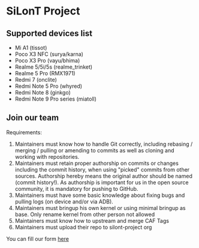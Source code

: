 SiLonT Project
==============

## Supported devices list ##
 - Mi A1                (tissot)
 - Poco X3 NFC          (surya/karna)
 - Poco X3 Pro          (vayu/bhima)
 - Realme 5/5i/5s       (realme_trinket)
 - Realme 5 Pro         (RMX1971)
 - Redmi 7              (onclite)
 - Redmi Note 5 Pro     (whyred)
 - Redmi Note 8         (ginkgo)
 - Redmi Note 9 Pro series (miatoll)

## Join our team ##
Requirements:
 1. Maintainers must know how to handle Git correctly, including rebasing / merging / pulling or amending to commits as well as cloning and working with repositories.
 2. Maintainers must retain proper authorship on commits or changes including the commit history, when using "picked" commits from other sources. Authorship hereby means the original author should be named (commit history!). As authorship is important for us in the open source community, it is mandatory for pushing to GitHub.
 3. Maintainers must have some basic knowledge about fixing bugs and pulling logs (on device and/or via ADB).
 4. Maintainers must bringup his own kernel or using minimal bringup as base. Only rename kernel from other person not allowed
 5. Maintainers must know how to upstream and merge CAF Tags
 6. Maintainers must upload their repo to silont-project org

You can fill our form [here](https://docs.google.com/forms/d/e/1FAIpQLSewMZbmjsUKvz899sHbRRmNkWNdXH6JbnD64Zjk7L8kh7dgVg/viewform)
